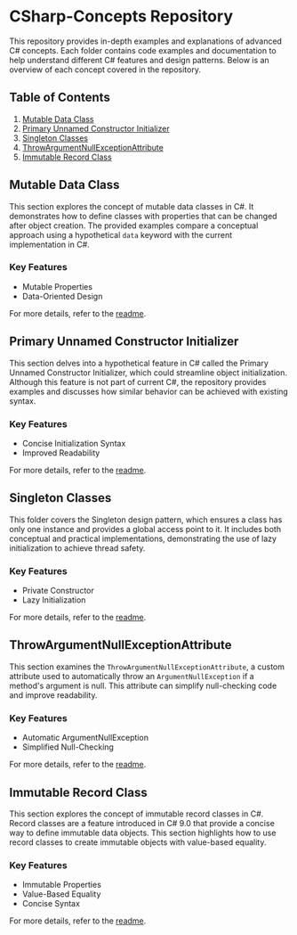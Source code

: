 # CSharp-Concepts Repository

This repository provides in-depth examples and explanations of advanced C# concepts. Each folder contains code examples and documentation to help understand different C# features and design patterns. Below is an overview of each concept covered in the repository.

## Table of Contents
1. [Mutable Data Class](#mutable-data-class)
2. [Primary Unnamed Constructor Initializer](#primary-unnamed-constructor-initializer)
3. [Singleton Classes](#singleton-classes)
4. [ThrowArgumentNullExceptionAttribute](#throwargumentnullexceptionattribute)
5. [Immutable Record Class](#immutable-record-class)

## Mutable Data Class

This section explores the concept of mutable data classes in C#. It demonstrates how to define classes with properties that can be changed after object creation. The provided examples compare a conceptual approach using a hypothetical `data` keyword with the current implementation in C#.

### Key Features
- Mutable Properties
- Data-Oriented Design

For more details, refer to the [readme](https://github.com/Mubarrat/CSharp-Concepts/tree/main/MutableDataClass).

## Primary Unnamed Constructor Initializer

This section delves into a hypothetical feature in C# called the Primary Unnamed Constructor Initializer, which could streamline object initialization. Although this feature is not part of current C#, the repository provides examples and discusses how similar behavior can be achieved with existing syntax.

### Key Features
- Concise Initialization Syntax
- Improved Readability

For more details, refer to the [readme](https://github.com/Mubarrat/CSharp-Concepts/tree/main/PrimaryUnnamedConstructorInitializer).

## Singleton Classes

This folder covers the Singleton design pattern, which ensures a class has only one instance and provides a global access point to it. It includes both conceptual and practical implementations, demonstrating the use of lazy initialization to achieve thread safety.

### Key Features
- Private Constructor
- Lazy Initialization

For more details, refer to the [readme](https://github.com/Mubarrat/CSharp-Concepts/tree/main/SingletonClasses).

## ThrowArgumentNullExceptionAttribute

This section examines the `ThrowArgumentNullExceptionAttribute`, a custom attribute used to automatically throw an `ArgumentNullException` if a method's argument is null. This attribute can simplify null-checking code and improve readability.

### Key Features
- Automatic ArgumentNullException
- Simplified Null-Checking

For more details, refer to the [readme](https://github.com/Mubarrat/CSharp-Concepts/tree/main/ThrowArgumentNullExceptionAttribute).

## Immutable Record Class

This section explores the concept of immutable record classes in C#. Record classes are a feature introduced in C# 9.0 that provide a concise way to define immutable data objects. This section highlights how to use record classes to create immutable objects with value-based equality.

### Key Features
- Immutable Properties
- Value-Based Equality
- Concise Syntax

For more details, refer to the [readme](https://github.com/Mubarrat/CSharp-Concepts/tree/main/ImmutableRecordClass).
